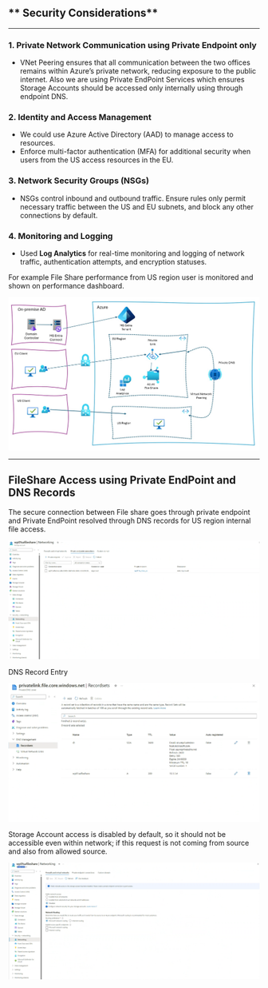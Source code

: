 ## ** Security Considerations**
---
### **1. Private Network Communication using Private Endpoint only**
- VNet Peering ensures that all communication between the two offices remains within Azure’s private network, reducing exposure to the public internet. Also we are using Private EndPoint Services which ensures Storage Accounts should be accessed only internally using through endpoint DNS.

### **2. Identity and Access Management**
- We could use Azure Active Directory (AAD) to manage access to resources.
- Enforce multi-factor authentication (MFA) for additional security when users from the US access resources in the EU.

### **3. Network Security Groups (NSGs)**
- NSGs control inbound and outbound traffic. Ensure rules only permit necessary traffic between the US and EU subnets, and block any other connections by default.

### **4. Monitoring and Logging**
- Used **Log Analytics** for real-time monitoring and logging of network traffic, authentication attempts, and encryption statuses.

For example File Share performance from US region user is monitored and shown on performance dashboard.

![Solution Design](./docs/images/Solution_Design.jpeg)

---

## FileShare Access using Private EndPoint and DNS Records

The secure connection between File share goes through private endpoint and Private EndPoint resolved through DNS records for US region internal file access.

![Private EndPoint](./docs/images/Private_Endpoint.png)

DNS Record Entry

![DNS Records](./docs/images/DNS_Records.png)

Storage Account access is disabled by default, so it should not be accessible even within network; if this request is not coming from source and also from allowed source.

![Storage Account not Accessible](./docs/images/Storageaccount_Network_Access_Disabled.png)

